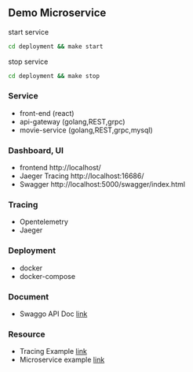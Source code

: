 ## Demo Microservice

start service
```cmd
cd deployment && make start
```

stop service
```cmd
cd deployment && make stop
```

### Service
- front-end (react)
- api-gateway (golang,REST,grpc)
- movie-service (golang,REST,grpc,mysql)

### Dashboard, UI
- frontend http://localhost/
- Jaeger Tracing http://localhost:16686/
- Swagger http://localhost:5000/swagger/index.html

### Tracing
- Opentelemetry
- Jaeger

### Deployment
- docker
- docker-compose

### Document
- Swaggo API Doc [link](https://github.com/swaggo/swag) 

### Resource
- Tracing Example [link](https://github.com/TonPC64/distributed-tracing-in-golang)
- Microservice example [link](https://levelup.gitconnected.com/microservices-with-go-grpc-api-gateway-and-authentication-part-1-2-393ad9fc9d30)
